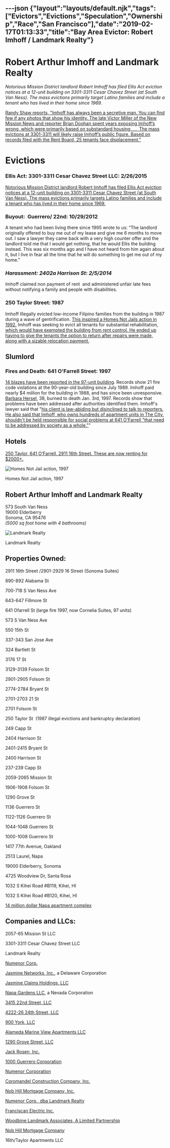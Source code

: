 ---json
{"layout":"layouts/default.njk","tags":["Evictors","Evictions","Speculation","Ownership","Race","San Francisco"],"date":"2019-02-17T01:13:33","title":"Bay Area Evictor: Robert Imhoff / Landmark Realty"}
---

**Robert Arthur Imhoff and Landmark Realty**
============================================

_Notorious Mission District landlord Robert Imhoff has filed Ellis Act eviction notices at a 12-unit building on 3301-3311 Cesar Chavez Street (at South Van Ness). The mass evictions primarily target Latino families and include a tenant who has lived in their home since 1969._

[Randy Shaw reports, "Imhoff has always been a secretive man. You can find few if any photos that show his identity. The late Victor Miller of the New Mission News and reporter Brian Doohan spent years exposing Imhoff’s wrong, which were primarily based on substandard housing. . .  The mass evictions at 3301-3311 will likely raise Imhoff’s public figure. Based on records filed with the Rent Board, 25 tenants face displacement."](http://www.beyondchron.org/new-mass-ellis-evictions-hit-mission/)

Evictions
=========

### Ellis Act: 3301-3311 Cesar Chavez Street LLC: 2/26/2015

[Notorious Mission District landlord Robert Imhoff has filed Ellis Act eviction notices at a 12-unit building on 3301-3311 Cesar Chavez Street (at South Van Ness). The mass evictions primarily targets Latino families and include a tenant who has lived in their home since 1969.](http://www.beyondchron.org/new-mass-ellis-evictions-hit-mission/)

### Buyout:  Guerrero/ 22nd: 10/29/2012

A tenant who had been living there since 1995 wrote to us: “The landlord originally offered to buy me out of my lease and give me 6 months to move out. I saw a lawyer they came back with a very high counter offer and the landlord told me that I would get nothing, that he would Ellis the building instead. This was six months ago and I have not heard from him again about it, but I live in fear all the time that he will do something to get me out of my home.”

### _Harassment: 2402a Harrison St_: _2/5/2014_

Imhoff claimed non payment of rent  and administered unfair late fees without notifying a family and people with disabilities.

### 250 Taylor Street: 1987

Imhoff Illegally evicted low-income Filipino families from the building in 1987 during a wave of gentrification. [This inspired a Homes Not Jails action in 1992.](http://www.thefreelibrary.com/Homes+Not+Jails.-a015890041) Imhoff was seeking to evict all tenants for substantial rehabilitation, [which would have exempted the building from rent control. He ended up having to give the tenants the option to return after repairs were made, along with a sizable relocation payment.](http://www.beyondchron.org/new-mass-ellis-evictions-hit-mission/)

Slumlord
--------

### Fires and Death: 641 O'Farrell Street: 1997

[14 blazes have been reported in the 97-unit building](http://www.sfgate.com/news/article/Crackdown-on-O-Farrell-Street-3122461.php). Records show 21 fire code violations at the 90-year-old building since July 1989. Imhoff paid nearly $4 million for the building in 1988, and has since been unresponsive. [Barbara Hersel](http://www.sfgate.com/search/?action=search&channel=news&inlineLink=1&searchindex=gsa&query=%22Barbara+Hersel%22), 38, burned to death Jan. 3rd, 1997. Records show that problems have been addressed after authorities identified them. Imhoff's lawyer said that "[his client is law-abiding but disinclined to talk to reporters. He also said that Imhoff, who owns hundreds of apartment units in The City, shouldn't be held responsible for social problems at 641 O'Farrell "that need to be addressed by society as a whole."](http://www.sfgate.com/news/article/Crackdown-on-O-Farrell-Street-3122461.php)"

Hotels
------

[250 Taylor, 641 O’Farrell, 2911 16th Street. These are now renting for $2000+.](http://www.landmarksf.com/furnished-listings.html)

![Homes Not Jail action, 1997](https://images.squarespace-cdn.com/content/v1/52b7d7a6e4b0b3e376ac8ea2/1433258895249-JCFNLHNIH0VV3S5SCMIU/ke17ZwdGBToddI8pDm48kCUquhkgPR6E9-6t0uG_NbFZw-zPPgdn4jUwVcJE1ZvWQUxwkmyExglNqGp0IvTJZUJFbgE-7XRK3dMEBRBhUpzQB8gAypZi-4dde63s1TQ1HagspHx8gqzXz3BGvn5eLnpxJgM_LEuGtwvww5ZzbxU/Imhoff)

Homes Not Jail action, 1997

  

**Robert Arthur Imhoff and Landmark Realty**
--------------------------------------------

573 South Van Ness  
19000 Elderberry  
Sonoma, CA 95476   
_(5000 sq foot home with 4 bathrooms)_

![Landmark Realty](https://images.squarespace-cdn.com/content/v1/52b7d7a6e4b0b3e376ac8ea2/1433259046263-AWZG85CHQ2HD16C2ZMHS/ke17ZwdGBToddI8pDm48kCpl_LZYxsN85EAQEkHqw2pZw-zPPgdn4jUwVcJE1ZvWQUxwkmyExglNqGp0IvTJZUJFbgE-7XRK3dMEBRBhUpyzwBsu78FeXRGG3YVO65vcJoTEQxUKDlMjcl7Qgc3xgrEVhZSCdjjsBU5_-pLf2CU/image-asset.png)

Landmark Realty

**Properties Owned:**
---------------------

2911 16th Street /2901-2929 16 Street (Sonoma Suites)

890-892 Alabama St

700-718 S Van Ness Ave

643-647 Fillmore St

641 Ofarrell St (large fire 1997, now Cornelia Suites, 97 units)

573 S Van Ness Ave

550 15th St

337-343 San Jose Ave

324 Bartlett St

3176 17 St

3129-3139 Folsom St

2901-2905 Folsom St

2774-2784 Bryant St

2701-2703 21 St

2701 Folsom St

250 Taylor St  (1987 illegal evictions and bankruptcy declaration)

249 Capp St

2404 Harrison St

2401-2415 Bryant St

2400 Harrison St

237-239 Capp St

2059-2065 Mission St

1906-1908 Folsom St

1290 Grove St

1136 Guerrero St

1122-1126 Guerrero St

1044-1048 Guerrero St

1000-1008 Guerrero St

1417 77th Avenue, Oakland

2513 Laurel, Napa

19000 Elderberry, Sonoma

4725 Woodview Dr, Santa Rosa

1032 S Kihei Road #B119, Kihei, HI

1032 S Kihei Road #B120, Kihei, HI 

[14 million dollar Napa apartment complex](http://www.northbaybusinessjournal.com/24948/s-f-multifamily-investor-acquires-162-unit-napa-apartments-for-14-million/)

**Companies and LLCs:**
-----------------------

2057-65 Mission St LLC

3301-3311 Cesar Chavez Street LLC

Landmark Realty

[Numenor Corp.](http://www.corporationwiki.com/California/San-Francisco/numenor-corporation/41580655.aspx)

[Jasmine Networks, Inc.](http://www.corporationwiki.com/Delaware/Wilmington/jasmine-networks-inc/43288999.aspx), a Delaware Corporation

[Jasmine Claims Holdings, LLC](http://www.corporationwiki.com/California/Novato/jasmine-claims-llc/67228941.aspx)

[Napa Gardens LLC](http://www.northbaybusinessjournal.com/24948/s-f-multifamily-investor-acquires-162-unit-napa-apartments-for-14-million/), a Nevada Corporation

[3415 22nd Street, LLC](http://www.corporationwiki.com/California/San-Francisco/3415-22nd-street-llc/46181735.aspx)

[4222-26 24th Street, LLC](http://www.corporationwiki.com/California/San-Francisco/4222-26-24th-street-llc/47227176.aspx)

[900 York, LLC](http://www.corporationwiki.com/California/San-Francisco/900-york-llc/47227165.aspx)

[Alameda Marine View Apartments LLC](http://www.corporationwiki.com/California/San-Francisco/alameda-marine-view-apartments-llc/47506833.aspx)

[1290 Grove Street, LLC](http://www.corporationwiki.com/California/San-Francisco/1290-grove-street-llc/46181724.aspx)

[Jack Rosen, Inc.](http://www.corporationwiki.com/California/San-Francisco/jack-rosen-inc/39497687.aspx)

[1000 Guerrero Corporation](http://www.corporationwiki.com/California/San-Francisco/1000-guerrero-corporation/43094365.aspx)

[Numenor Corporation](http://www.corporationwiki.com/California/San-Francisco/numenor-corporation/41580655.aspx)

[Coromandel Construction Company, Inc.](http://www.corporationwiki.com/California/San-Francisco/coromandel-construction-company-inc/40440087.aspx)

[Nob Hill Mortgage Company, Inc.](http://www.corporationwiki.com/California/San-Francisco/nob-hill-mortgage-company-inc/40317772.aspx)

[Numenor Corp., dba Landmark Realty](http://www.corporationwiki.com/California/San-Francisco/numenor-corporation/41580655.aspx)

[Franciscan Electric Inc.](http://www.corporationwiki.com/California/San-Francisco/franciscan-electric-inc/40259790.aspx)

[Woodbine Landmark Associates, A Limited Partnership](http://www.corporationwiki.com/California/San-Francisco/woodbine-landmark-associates-a-limited-partnership/45818476.aspx)

[Nob Hill Mortgage Company](https://creditreports.dnb.com/webapp/wcs/stores/servlet/ReportSelectionCmd?dunsNumber=0&busName=NOB%20HILL%20MORTGAGE%20CO&storeId=11654&catalogId=70010&productId=0&address=573%20S%20VAN%20NESS%20AVE&city=SAN%20FRANCISCO&state=CA&zip=941101302&country=US)

16th/Taylor Apartments LLC